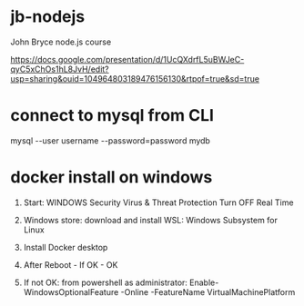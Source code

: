 # jb-nodejs
John Bryce node.js course

https://docs.google.com/presentation/d/1UcQXdrfL5uBWJeC-qyC5xChOs1hL8JvH/edit?usp=sharing&ouid=104964803189476156130&rtpof=true&sd=true



# connect to mysql from CLI

mysql --user username --password=password mydb

# docker install on windows

1. Start:
WINDOWS Security
Virus & Threat Protection
Turn OFF Real Time

2. Windows store: download and install WSL:  Windows Subsystem for Linux

3. Install Docker desktop

4. After Reboot - If OK - OK

5. If not OK:
from powershell as administrator:
Enable-WindowsOptionalFeature -Online -FeatureName VirtualMachinePlatform